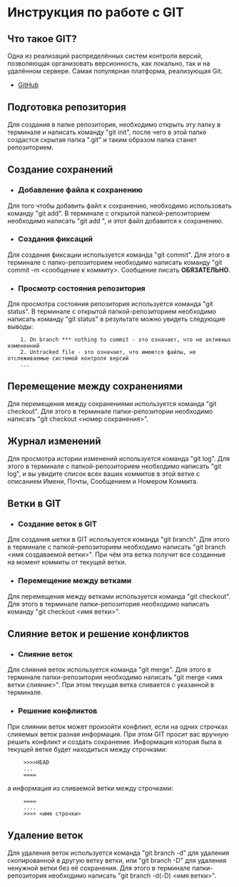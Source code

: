  # Инструкция по работе с GIT

## Что такое GIT?
Одна из реализаций распределённых систем контроля версий, позволяющая организовать версионность, как локально, так и на удалённом сервере. Самая популярная платформа, реализующая  Git.
  * [GitHub](https://github.com)

 ## Подготовка репозитория
Для создания в папке репозитория, необходимо открыть эту папку в терминале и написать команду "git init", после чего в этой папке создастся скрытая папка ".git" и таким образом папка станет репозиторием.

 ## Создание сохранений
 * ### Добавление файла к сохранению
 Для того чтобы добавить файл к сохранению, необходимо использовать команду "git add". В терминале с открытой папкой-репозиторием необходимо написать "git add <file name>", и этот файл добавится к сохранению.

 * ### Создания фиксаций  
Для создания фиксации используется команда "git commit". Для этого в терминале с папко-репозиторием необходимо написать команду "git commit -m <сообщение к коммиту>. Сообщение писать **ОБЯЗАТЕЛЬНО**.

 * ### Просмотр состояния репозитория
Для просмотра состояния репозитория используется команда "git status". В терминале с открытой папкой-репозиторием необходимо написать команду "git status" в результате можно увидеть следующие выводы:

        1. On branch *** nothing to commit - это означает, что не активных измененний
        2. Untracked file - это означает, что имеются файлы, не отслеживаемые системой контроля версий
        ...

 ## Перемещение между сохранениями
Для перемещения между сохранениями используется команда "git checkout". Для этого в терминале папки-репозитории  необходимо написать "git checkout <номер сохранения>".

 ## Журнал изменений
Для просмотра истории изменений используется команда "git log". Для этого в терминале с папкой-репозиторием необходимо написать "git log", и вы увидите список всех ваших коммитов в этой ветке с описанием Имени, Почты, Сообщением и Номером Коммита.

 ## Ветки в GIT
 * ### Создание веток в GIT
Для создания ыетки в GIT используется команда "git branch". Для этого в терминале с папкой-репозиторием необходимо написать "git branch <имя создаваемой ветки>". При чём эта ветка получит все созданные на момент коммиты от текущей ветки.  
  * ### Перемещение между ветками
Для перемещения между ветками используется команда "git checkout". Для этого в терминале папки-репозитория необходимо написать команду "git checkout <имя ветки>".

 ## Слияние веток и решение конфликтов
 * ### Слияние веток
Для слияния веток используется команда "git merge". Для этого в терминале папки-репозитория необходимо написать "git merge <имя ветки слияние>". При этом текущая ветка сливается с указанной в терминале.
  * ### Решение конфликтов 
При слиянии веток может произойти конфликт, если на одних строчках слияемых веток разная информация. При этом GIT просит вас вручную решить конфликт и создать сохранение. Информация которая была в текущей ветке будет находиться между строчками:

         >>>>HEAD
         ...
         ====
а информация из сливаемой ветки между строчками:

         ====
         ....
         >>>> <имя строчки>

 ## Удаление веток
Для удаления веток используется команда "git branch -d" для удаления скопированной в другую ветку ветки, или "git branch -D" для удаления ненужной ветки без её сохранения. Для этого в терминале папки-репозитория необходимо написать "git branch -d(-D) <имя ветки>".
